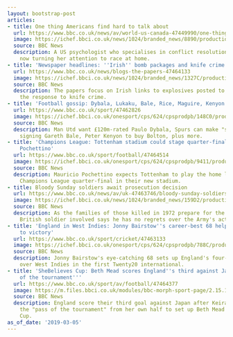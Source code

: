 ```yaml
---
layout: bootstrap-post
articles:
- title: One thing Americans find hard to talk about
  url: https://www.bbc.co.uk/news/av/world-us-canada-47449990/one-thing-americans-find-hard-to-talk-about
  image: https://ichef.bbci.co.uk/news/1024/branded_news/8890/production/_105906943_p072pkls.jpg
  source: BBC News
  description: A US psychologist who specialises in conflict resolution overseas is
    now turning her attention to race at home.
- title: 'Newspaper headlines: ''Irish'' bomb packages and knife crime ''crisis'''
  url: https://www.bbc.co.uk/news/blogs-the-papers-47464133
  image: https://ichef.bbci.co.uk/news/1024/branded_news/1327C/production/_105906487_metro.png
  source: BBC News
  description: The papers focus on Irish links to explosives posted to London and
    the response to knife crime.
- title: 'Football gossip: Dybala, Lukaku, Bale, Rice, Maguire, Kenyon'
  url: https://www.bbc.co.uk/sport/47462826
  image: https://ichef.bbci.co.uk/onesport/cps/624/cpsprodpb/148C0/production/_105906148_dybala_reuters.jpg
  source: BBC News
  description: Man Utd want £120m-rated Paulo Dybala, Spurs can make "statement" by
    signing Gareth Bale, Peter Kenyon to buy Bolton, plus more.
- title: 'Champions League: Tottenham stadium could stage quarter-final, says Mauricio
    Pochettino'
  url: https://www.bbc.co.uk/sport/football/47464514
  image: https://ichef.bbci.co.uk/onesport/cps/624/cpsprodpb/9411/production/_105550973_gettyimages-1046064116-1.jpg
  source: BBC News
  description: Mauricio Pochettino expects Tottenham to play the home leg of their
    Champions League quarter-final in their new stadium.
- title: Bloody Sunday soldiers await prosecution decision
  url: https://www.bbc.co.uk/news/av/uk-47463746/bloody-sunday-soldiers-await-prosecution-decision
  image: https://ichef.bbci.co.uk/news/1024/branded_news/159D2/production/_105903588_p072phqf.jpg
  source: BBC News
  description: As the families of those killed in 1972 prepare for the decision, one
    British soldier involved says he has no regrets over the Army's actions.
- title: 'England in West Indies: Jonny Bairstow''s career-best 68 helps tourists
    to victory'
  url: https://www.bbc.co.uk/sport/cricket/47463133
  image: https://ichef.bbci.co.uk/onesport/cps/624/cpsprodpb/788C/production/_105906803_bairstow_getty2.jpg
  source: BBC News
  description: Jonny Bairstow's eye-catching 68 sets up England's four-wicket win
    over West Indies in the first Twenty20 international.
- title: 'SheBelieves Cup: Beth Mead scores England''s third against Japan after ''pass
    of the tournament'''
  url: https://www.bbc.co.uk/sport/av/football/47464377
  image: https://m.files.bbci.co.uk/modules/bbc-morph-sport-page/2.15.12/images/bbc-sport-logo.png
  source: BBC News
  description: England score their third goal against Japan after Keira Walsh sends
    the "pass of the tournament" from her own half to set up Beth Mead in the SheBelieves
    Cup.
as_of_date: '2019-03-05'
---
```


